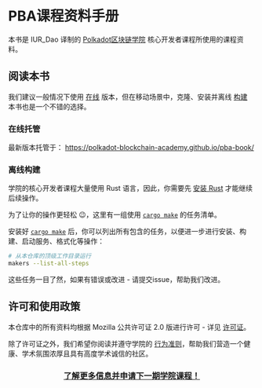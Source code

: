 # PBA课程资料手册

本书是 IUR_Dao 译制的 [Polkadot区块链学院](https://dot.li/pba-github) 核心开发者课程所使用的课程资料。

## 阅读本书

我们建议一般情况下使用 [在线](#hosted-online) 版本，但在移动场景中，克隆、安装并离线 [构建](#build-offline) 本书也是一个不错的选择。

### 在线托管

最新版本托管于： <a target="_blank" href="https://polkadot-blockchain-academy.github.io/pba-book/">https://polkadot-blockchain-academy.github.io/pba-book/</a>

### 离线构建

学院的核心开发者课程大量使用 Rust 语言，因此，你需要先 [安装 Rust](https://www.rust-lang.org/tools/install) 才能继续后续操作。

为了让你的操作更轻松 😉，这里有一组使用 [`cargo make`](https://sagiegurari.github.io/cargo-make/#overview) 的任务清单。

安装好 [`cargo make`](https://sagiegurari.github.io/cargo-make/#installation) 后，你可以列出所有包含的任务，以便进一步进行安装、构建、启动服务、格式化等操作：

```sh
# 从本仓库的顶级工作目录运行
makers --list-all-steps
```

这些任务一目了然，如果有错误或改进 - 请提交issue，帮助我们改进。

## 许可和使用政策

本仓库中的所有资料均根据 Mozilla 公共许可证 2.0 版进行许可 - 详见 [许可证](./LICENSE.md)。

除了许可证之外，我们希望你阅读并遵守学院的 [行为准则](./CODE-OF-CONDUCT.md)，帮助我们营造一个健康、学术氛围浓厚且具有高度学术诚信的社区。

<h3 align="center"><a href="https://dot.li/pba-github">了解更多信息并申请下一期学院课程！</a></h3>
